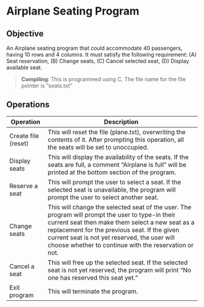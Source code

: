 # Airplane Seating Program
## Objective 
An Airplane seating program that could accommodate 40 passengers, having 10 rows and 4 columns. It must satisfy the following requirement: (A) Seat reservation, (B) Change seats, (C) Cancel selected seat, (D) Display available seat.

>**Compiling**: This is programmed using C. The file name for the file pointer is “seats.txt”

## Operations
Operation | Description 
-------- | -----------
Create file (reset) | This will reset the file (plane.txt), overwriting the contents of it. After prompting this operation, all the seats will be set to unoccupied.
Display seats | This will display the availability of the seats. If the seats are full, a comment “Airplane is full” will be printed at the bottom section of the program.
Reserve a seat | This will prompt the user to select a seat. If the selected seat is unavailable, the program will prompt the user to select another seat.
Change seats | This will change the selected seat of the user. The program will prompt the user to type-in their current seat then make them select a new seat as a replacement for the previous seat. If the given current seat is not yet reserved, the user will choose whether to continue with the reservation or not.
Cancel a seat | This will free up the selected seat. If the selected seat is not yet reserved, the program will print “No one has reserved this seat yet.”
Exit program | This will terminate the program.

